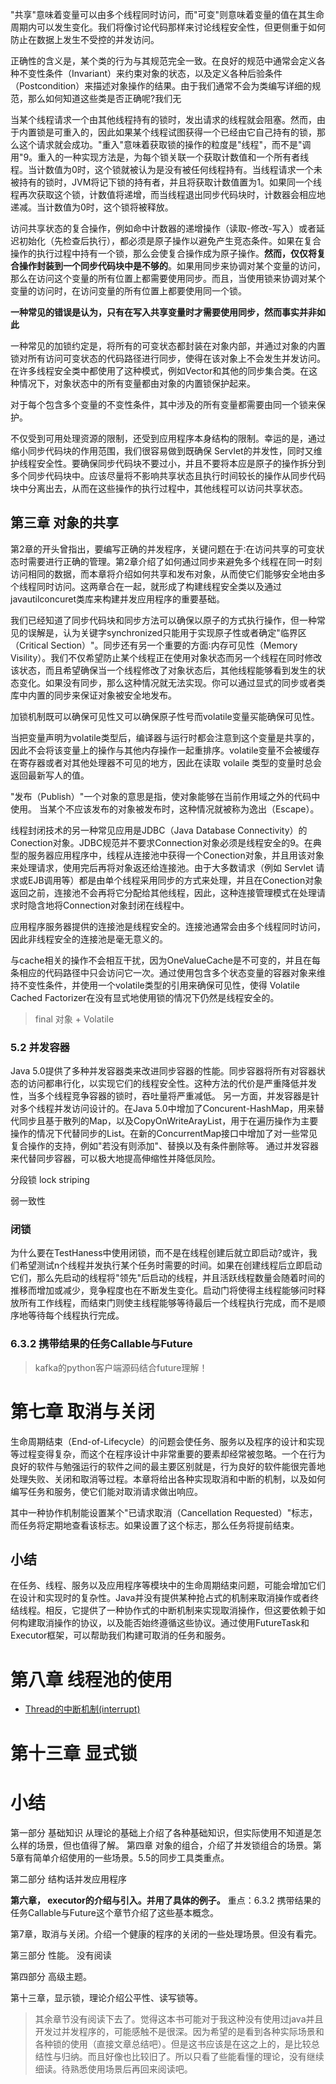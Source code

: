 ﻿﻿"共享"意味着变量可以由多个线程同时访问，而"可变"则意味着变量的值在其生命周期内可以发生变化。我们将像讨论代码那样来讨论线程安全性，但更侧重于如何防止在数据上发生不受控的并发访问。

正确性的含义是，某个类的行为与其规范完全一致。在良好的规范中通常会定义各种不变性条件（Invariant）来约束对象的状态，以及定义各种后验条件（Postcondition）来描述对象操作的结果。由于我们通常不会为类编写详细的规范，那么如何知道这些类是否正确呢?我们无


当某个线程请求一个由其他线程持有的锁时，发出请求的线程就会阻塞。然而，由于内置锁是可重入的，因此如果某个线程试图获得一个已经由它自己持有的锁，那么这个请求就会成功。"重入"意味着获取锁的操作的粒度是"线程"，而不是"调用"9。重入的一种实现方法是，为每个锁关联一个获取计数值和一个所有者线程。当计数值为0时，这个锁就被认为是没有被任何线程持有。当线程请求一个未被持有的锁时，JVM将记下锁的持有者，并且将获取计数值置为1。如果同一个线程再次获取这个锁，计数值将递增，而当线程退出同步代码块时，计数器会相应地递减。当计数值为0时，这个锁将被释放。


访问共享状态的复合操作，例如命中计数器的递增操作（读取-修改-写入）或者延迟初始化（先检查后执行），都必须是原子操作以避免产生竞态条件。如果在复合操作的执行过程中持有一个锁，那么会使复合操作成为原子操作。**然而，仅仅将复合操作封装到一个同步代码块中是不够的**。如果用同步来协调对某个变量的访问，那么在访问这个变量的所有位置上都需要使用同步。而且，当使用锁来协调对某个变量的访问时，在访问变量的所有位置上都要使用同一个锁。

**一种常见的错误是认为，只有在写入共享变量时才需要使用同步，然而事实并非如此**

一种常见的加锁约定是，将所有的可变状态都封装在对象内部，并通过对象的内置锁对所有访问可变状态的代码路径进行同步，使得在该对象上不会发生并发访问。在许多线程安全类中都使用了这种模式，例如Vector和其他的同步集合类。在这种情况下，对象状态中的所有变量都由对象的内置锁保护起来。


对于每个包含多个变量的不变性条件，其中涉及的所有变量都需要由同一个锁来保护。


不仅受到可用处理资源的限制，还受到应用程序本身结构的限制。幸运的是，通过缩小同步代码块的作用范围，我们很容易做到既确保 Servlet的并发性，同时又维护线程安全性。要确保同步代码块不要过小，并且不要将本应是原子的操作拆分到多个同步代码块中。应该尽量将不影响共享状态且执行时间较长的操作从同步代码块中分离出去，从而在这些操作的执行过程中，其他线程可以访问共享状态。

## 第三章 对象的共享

第2章的开头曾指出，要编写正确的并发程序，关键问题在于∶在访问共享的可变状态时需要进行正确的管理。第2章介绍了如何通过同步来避免多个线程在同一时刻访问相同的数据，而本章将介绍如何共享和发布对象，从而使它们能够安全地由多个线程同时访问。这两章合在一起，就形成了构建线程安全类以及通过javautilconcuret类库来构建并发应用程序的重要基础。

我们已经知道了同步代码块和同步方法可以确保以原子的方式执行操作，但一种常见的误解是，认为关键字synchronized只能用于实现原子性或者确定"临界区（Critical Section）"。同步还有另一个重要的方面∶内存可见性（Memory Visility）。我们不仅希望防止某个线程正在使用对象状态而另一个线程在同时修改该状态，而且希望确保当一个线程修改了对象状态后，其他线程能够看到发生的状态变化。如果没有同步，那么这种情况就无法实现。你可以通过显式的同步或者类库中内置的同步来保证对象被安全地发布。

加锁机制既可以确保可见性又可以确保原子性号而volatile变量买能确保可见性。

当把变量声明为volatile类型后，编译器与运行时都会注意到这个变量是共享的，因此不会将该变量上的操作与其他内存操作一起重排序。volatile变量不会被缓存在寄存器或者对其他处理器不可见的地方，因此在读取 volaile 类型的变量时总会返回最新写人的值。

"发布（Publish）"一个对象的意思是指，使对象能够在当前作用域之外的代码中使用。
当某个不应该发布的对象被发布时，这种情况就被称为逸出（Escape）。

线程封闭技术的另一种常见应用是JDBC（Java Database Connectivity）的Conection对象。JDBC规范并不要求Connection对象必须是线程安全的9。在典型的服务器应用程序中，线程从连接池中获得一个Conection对象，并且用该对象来处理请求，使用完后再将对象返还给连接池。由于大多数请求（例如 Servlet 请求或EJB调用等）都是由单个线程采用同步的方式来处理，并且在Conection对象返回之前，连接池不会再将它分配给其他线程，因此，这种连接管理模式在处理请求时隐含地将Connection对象封闭在线程中。

应用程序服务器提供的连接池是线程安全的。连接池通常会由多个线程同时访问，因此非线程安全的连接池是毫无意义的。


与cache相关的操作不会相互干扰，因为OneValueCache是不可变的，并且在每条相应的代码路径中只会访问它一次。通过使用包含多个状态变量的容器对象来维持不变性条件，并使用一个volatile类型的引用来确保可见性，使得 Volatile Cached Factorizer在没有显式地使用锁的情况下仍然是线程安全的。

> final 对象 + Volatile

### 5.2 并发容器
Java 5.0提供了多种并发容器类来改进同步容器的性能。同步容器将所有对容器状态的访问都串行化，以实现它们的线程安全性。这种方法的代价是严重降低并发性，当多个线程竞争容器的锁时，吞吐量将严重减低。
另一方面，并发容器是针对多个线程并发访问设计的。在Java 5.0中增加了Concurent-HashMap，用来替代同步且基于散列的Map，以及CopyOnWriteArayList，用于在遍历操作为主要操作的情况下代替同步的List。在新的ConcurrentMap接口中增加了对一些常见复合操作的支持，例如"若没有则添加"、替换以及有条件删除等。
通过并发容器来代替同步容器，可以极大地提高伸缩性并降低凤险。


分段锁 lock striping

弱一致性

### 闭锁
为什么要在TestHaness中使用闭锁，而不是在线程创建后就立即启动?或许，我们希望测试n个线程并发执行某个任务时需要的时间。如果在创建线程后立即启动它们，那么先启动的线程将"领先"后启动的线程，并且活跃线程数量会随着时间的推移而增加或减少，竞争程度也在不断发生变化。启动门将使得主线程能够问时释放所有工作线程，而结束门则使主线程能够等待最后一个线程执行完成，而不是顺序地等待每个线程执行完成。


### 6.3.2 携带结果的任务Callable与Future[](#bookmark)


> kafka的python客户端源码结合future理解！

# 第七章 取消与关闭

生命周期结束（End-of-Lifecycle）的问题会使任务、服务以及程序的设计和实现等过程变得复杂，而这个在程序设计中非常重要的要素却经常被忽略。一个在行为良好的软件与勉强运行的软件之间的最主要区别就是，行为良好的软件能很完善地处理失败、关闭和取消等过程。本章将给出各种实现取消和中断的机制，以及如何编写任务和服务，使它们能对取消请求做出响应。


其中一种协作机制能设置某个"已请求取消（Cancellation Requested）"标志，而任务将定期地查看该标志。如果设置了这个标志，那么任务将提前结束。


## 小结
在任务、线程、服务以及应用程序等模块中的生命周期结束问题，可能会增加它们在设计和实现时的复杂性。Java并没有提供某种抢占式的机制来取消操作或者终结线程。相反，它提供了一种协作式的中断机制来实现取消操作，但这要依赖于如何构建取消操作的协议，以及能否始终遵循这些协议。通过使用FutureTask和Executor框架，可以帮助我们构建可取消的任务和服务。

# 第八章 线程池的使用


- [Thread的中断机制(interrupt)](https://www.cnblogs.com/onlywujun/p/3565082.html)

# 第十三章 显式锁


# 小结
第一部分 基础知识
从理论的基础上介绍了各种基础知识，但实际使用不知道是怎么样的场景，但也值得了解。
第四章 对象的组合，介绍了并发锁组合的场景。第5章有简单介绍使用的一些场景。5.5的同步工具类重点。

第二部分 结构话并发应用程序

**第六章， executor的介绍与引入。并用了具体的例子。**
重点：6.3.2 携带结果的任务Callable与Future这个章节介绍了这些基本概念。

第7章，取消与关闭。介绍一个健康的程序的关闭的一些处理场景。但没有看完。

第三部分 性能。 没有阅读

第四部分 高级主题。

第十三章，显示锁，理论介绍公平性、读写锁等。

> 其余章节没有阅读下去了。觉得这本书可能对于我这种没有使用过java并且开发过并发程序的，可能感触不是很深。因为希望的是看到各种实际场景和各种锁的使用（直接文章总结吧）。但是这书应该是在这之上的，是比较总结性与归纳。而且好像也比较旧了。所以只看了些能看懂的理论，没有继续细读。待熟悉使用场景后再回来阅读吧。

